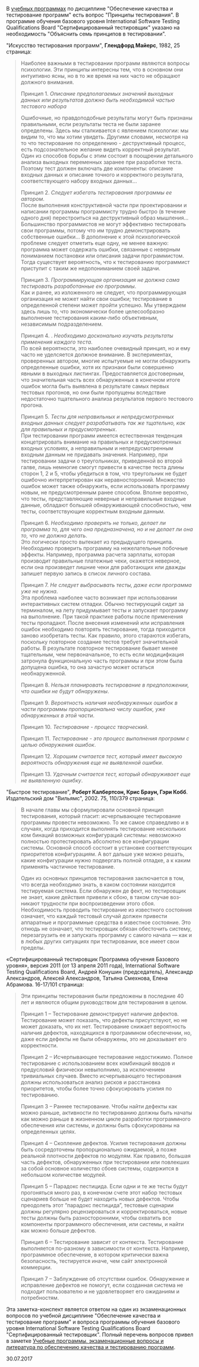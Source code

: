 В [учебных программах](/2016-08-14-learning-programs.md) по дисциплине "Обеспечение качества и тестирование программ" есть вопрос "Принципы тестирования". В программе обучения базового уровня International Software Testing Qualifications Board "Сертифицированный тестировщик" указано на необходимость "Объяснить семь принципов в тестировании".

"Искусство тестирования программ", **Глендфорд Майерс**, 1982, 25 страница:
> Наиболее важными в тестировании программ являются вопросы психологии. Эти принципы интересны тем, что в основном они интуитивно ясны, но в то же время на них часто не обращают должного внимания.
>
> Принцип 1. _Описание предполагаемых значений выходных данных или результатов должно быть необходимой частью тестового набора_
>
>  Ошибочные, но правдоподобные результаты могут быть признаны правильными, если результаты теста не были заранее определены. Здесь мы сталкивается с явлением психологии: мы видим то, что мы хотим увидеть. Другими словами, несмотря на то что тестирование по определению - деструктивный процесс, есть подсознательное желание видеть корректный результат. Один из способов борьбы с этим состоит в поощрении детального анализа выходных переменных заранее при разработке теста. Поэтому тест должен включать две компоненты: описание входных данных и описание точного и корректного результата, соответствующего набору входных данных...
>
> Принцип 2. _Следует избегать тестирования программы ее автором_.<br>
>  После выполнения конструктивной части при проектировании и написании программы программисту трудно быстро (в течение одного дня) перестроиться на деструктивный образ мышления… Большинство программистов не могут эффективно тестировать свои программы, потому что им трудно демонстрировать собственные ошибки…
 В дополнение к этой психологической проблеме следует отметить еще одну, не менее важную: программа может содержать ошибки, связанные с неверным пониманием постановки или описания задачи программистом. Тогда существует вероятность, что к тестированию программист приступит с таким же недопониманием своей задачи.
>
> Принцип 3. _Программирующая организация не должна сама тестировать разработанные ею программы_.<br>
>  Как и ранее, из изложенного не следует, что программирующая организация не может найти свои ошибки; тестирование в определенной степени может пройти успешно. Мы утверждаем здесь лишь то, что экономически более целесообразно выполнение тестирования каким-либо объективным, независимым подразделением.
>
> Принцип 4. . _Необходимо досконально изучать результаты применения каждого теста_.<br>
>  По всей вероятности, это наиболее очевидный принцип, но и ему часто не уделсяется должное внимание. В экспериментах, проверенных автором, многие испытуемые не могли обнаружить определенные ошибки, хотя их признаки были совершенно явными в выходных листингах. Предоставляется достоверным, что значительная часть всех обнаруженных в конечном итоге ошибок могла быть выявлена в результате самых первых тестовых прогонов, но они были пропущены вследствие недостаточно тщательного анализа результатов первого тестового прогона.
>
> Принцип 5. _Тесты для неправильных и непредусмотренных входных данных следует разрабатывать так же тщательно, как для правильных и предусмотренных_.<br>
>  При тестировании программ имеется естественная тенденция концетрировать внимание на правильных и предусмотренных входных условиях, а неправильным и непредусмотренным входным данным не придавать значения. Например, при тестировании задачи о треугольниках, приведенной во второй галве, лишь немногие смогут привести в качестве теста длины сторон 1, 2 и 5, чтобы убедиться в том, что треугольник не будет ошибочно интерпретирован как неравносторонний. Множество ошибок может также обнаружить, если использовать программу новым, не предусмотренным ранее способом. Вполне вероятно, что тесты, представляющие неверные и неправильные входные данные, обладают большей обнаруживающей способностью, чем тесты, соответствующие корректным входным данным.
>
> Принцип 6.  _Необходимо проверять не только, делает ли программа то, для чего она предназначена, но и не делает ли она то, что не должна делать_.<br>
>  Это логически просто вытекает из предыдущего принципа. Необходимо проверить программу на нежелательные побочные эффекты. Например, программа расчета зарплаты, которая производит правильные платежные чеки, окажется неверное, если она произведет лишние чеки для работающих или дважды запишет первую запись в список личного состава.
>
> Принцип 7. _Не следует выбрасывать тесты, даже если программа уже не нужна_.<br>
>  Эта проблема наиболее часто возникает при использовании интерактивных систем отладки. Обычно тестирующий сидит за терминалом, на лету придумывает тесты и запускает программу на выполнение. При такой практике работы после применения тесты пропадают. После внесения изменений или исправления ошибок необходимо повторять тестирование, тогда приходится заново изобретать тесты. Как правило, этого стараются избегать, поскольку повторное создание тестов требует значительной работы. В результате повторное тестирование бывает менее тщательным, чем первоначальное, то есть если модицифкация затронула функциональную часть программы и при этом была допущена ошибка, то она зачастую может остаться необнаруженной.
>
> Принцип 8. _Нельзя планировать тестирование в предположении, что ошибки не будут обнаружены_.<br>
>
> Принцип 9. _Вероятность наличия необнаруженных ошибок в части программы пропорциональна числу ошибок, уже обнаруженных в этой части_.<br>
>
> Принцип 10. _Тестирование - процесс творческий_.<br>
>
> Принцип 11. _Тестирование - это процесс выполнения программ с целью обнаружения ошибок_.<br>
>
> Принцип 12.  _Хорошим считается тест, который имеет высокую вероятность обнаружения еще не выявленной ошибки_.<br>
>
> Принцип 13.  _Удачным считается тест, который обнаруживает еще не выявленную ошибку_.<br>

"Быстрое тестирование", **Роберт Калбертсон, Крис Браун, Гэри Кобб**. Издательский дом "Вильямс", 2002. 75, 110/379 страница:

> В начале главы мы сформулировали основной принцип тестирования, который гласит: исчерпывающее тестирование программы провести невозможно. То же самое справедливо и в случаях, когда приходится выполнять тестирование нескольких ком­ бинаций возможных конфигураций системы: невозможно полностью протестировать абсолютно все конфигурации системы. Основной способ состоит в установке соответствующих приоритетов конфигурациям. А вот дальше уже можно решать, какие конфигурации нужно подвергать полной отладке, а к каким применять частичное тестирование.
>
> Один из основных принципов тестирования заключается в том, что всегда необхо­димо знать, в каком состоянии находится тестируемая система. Если обнаружен де­ фект, но тестировщик не знает, какие действия привели к сбою, в таком случае воз­никают трудности при воспроизведении этого сбоя. Необходимость проводить тес­тирование из известного состояния означает, что каждый тестовый случай должен привести аппаратные и программные средства в известное состояние. Это отнюдь не означает, что тестировщик обязан обесточить систему, перезагрузить ее и запускать программу с самого начала — как и в любых других ситуациях при тестировании, все имеет свои пределы.

«Сертифицированный тестировщик Программа обучения Базового уровня», версия 2011 (от 13 апреля 2011 года), International Software Testing Qualifications Board, Андрей Конушин (председатель), Александр Александров, Алексей Александров, Татьяна Смехнова, Елена Абрамова. 16-17/101 страница:

> Эти принципы тестирования были предложены в последние 40 лет и являются общим руководством для тестирования в целом.
>
> Принцип 1 – Тестирование демонстрирует наличие дефектов. Тестирование может показать, что дефекты присутствуют, но не может доказать, что их нет. Тестирование снижает вероятность наличия дефектов, находящихся в программном обеспечении, но, даже если дефекты не были обнаружены, это не доказывает его корректности.
>
> Принцип 2 – Исчерпывающее тестирование недостижимо. Полное тестирование с использованием всех комбинаций вводов и предусловий физически невыполнимо, за исключением тривиальных случаев. Вместо исчерпывающего тестирования должны использоваться анализ рисков и расстановка приоритетов, чтобы более точно сфокусировать усилия по тестированию.
>
> Принцип 3 – Раннее тестирование. Чтобы найти дефекты как можно раньше, активности по тестированию должны быть начаты как можно раньше в жизненном цикле разработки программного обеспечения или системы, и должны быть сфокусированы на определенных целях.
>
> Принцип 4 – Скопление дефектов. Усилия тестирования должны быть сосредоточены пропорционально ожидаемой, а позже реальной плотности дефектов по модулям. Как правило, большая часть дефектов, обнаруженных при тестировании или повлекших за собой основное количество сбоев системы, содержится в небольшом количестве модулей.
>
> Принцип 5 – Парадокс пестицида. Если одни и те же тесты будут прогоняться много раз, в конечном счете этот набор тестовых сценариев больше не будет находить новых дефектов. Чтобы преодолеть этот “парадокс пестицида”, тестовые сценарии должны регулярно рецензироваться и корректироваться, новые тесты должны быть разносторонними, чтобы охватить все компоненты программного обеспечения, или системы, и найти как можно больше дефектов.
>
> Принцип 6 – Тестирование зависит от контекста. Тестирование выполняется по-разному в зависимости от контекста. Например, программное обеспечение, в котором критически важна безопасность, тестируется иначе, чем сайт электронной коммерции.
>
> Принцип 7 – Заблуждение об отсутствии ошибок. Обнаружение и исправление дефектов не помогут, если созданная система не подходит пользователю и не удовлетворяет его ожиданиям и потребностям.

Эта заметка-конспект является ответом на один из экзаменационных вопросов по учебной дисциплине "Обеспечение качества и тестирование программ" и вопроса программы обучения базового уровня International Software Testing Qualifications Board "Сертифицированный тестировщик". Полный перечень вопросов привел в заметке [Учебные программы, экзаменационные вопросы и литература по обеспечению качества и тестированию программ](http://almeln.ru/all/questions-of-software-testing/).

30.07.2017
